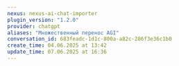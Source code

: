 ```yaml
---
nexus: nexus-ai-chat-importer
plugin_version: "1.2.0"
provider: chatgpt
aliases: "Множественный перенос AGI"
conversation_id: 683feadc-1d1c-800a-a82c-286f3e36c1b0
create_time: 04.06.2025 at 13:42
update_time: 07.06.2025 at 16:36
---
```


